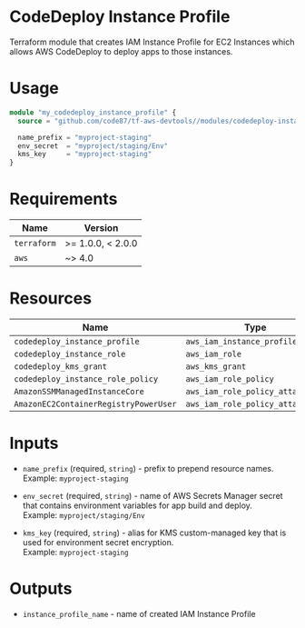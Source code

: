 # CodeDeploy Instance Profile

Terraform module that creates IAM Instance Profile for EC2 Instances which allows AWS CodeDeploy
to deploy apps to those instances.


# Usage

```terraform
module "my_codedeploy_instance_profile" {
  source = "github.com/code87/tf-aws-devtools//modules/codedeploy-instance-profile?ref=v0.0.1"

  name_prefix = "myproject-staging"
  env_secret  = "myproject/staging/Env"
  kms_key     = "myproject-staging"
}
```


# Requirements

| Name        | Version           |
|-------------|-------------------|
| `terraform` | >= 1.0.0, < 2.0.0 |
| `aws`       | ~> 4.0            |


# Resources

| Name                                  | Type                             |
|---------------------------------------|----------------------------------|
| `codedeploy_instance_profile`         | `aws_iam_instance_profile`       |
| `codedeploy_instance_role`            | `aws_iam_role`                   |
| `codedeploy_kms_grant`                | `aws_kms_grant`                  |
| `codedeploy_instance_role_policy`     | `aws_iam_role_policy`            |
| `AmazonSSMManagedInstanceCore`        | `aws_iam_role_policy_attachment` |
| `AmazonEC2ContainerRegistryPowerUser` | `aws_iam_role_policy_attachment` |


# Inputs

* `name_prefix` (required, `string`) - prefix to prepend resource names.<br/>
  Example: `myproject-staging`

* `env_secret` (required, `string`) - name of AWS Secrets Manager secret that contains environment variables for app build and deploy.<br/>
  Example: `myproject/staging/Env`

* `kms_key` (required, `string`) - alias for KMS custom-managed key that is used for environment secret encryption.<br/>
  Example: `myproject-staging`


# Outputs

* `instance_profile_name` - name of created IAM Instance Profile
